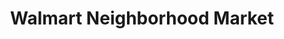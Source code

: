 ---
title: "Walmart Neighborhood Market"
url: /albuquerque/walmart-neighborhood-market-cutler-avenue-northeast/
shop: Supermarkt
---